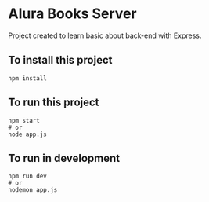 # Alura Books Server
Project created to learn basic about back-end with Express.

## To install this project
```
npm install 
```

## To run this project
```
npm start
# or
node app.js
```

## To run in development
```
npm run dev
# or
nodemon app.js
```
